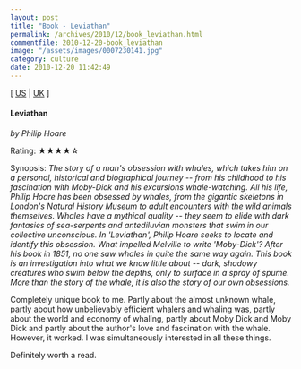 ```yaml
---
layout: post
title: "Book - Leviathan"
permalink: /archives/2010/12/book_leviathan.html
commentfile: 2010-12-20-book_leviathan
image: "/assets/images/0007230141.jpg"
category: culture
date: 2010-12-20 11:42:49
---
```


\[ [US](http://www.amazon.com/o/asin/0007230141) | [UK](http://www.amazon.co.uk/o/asin/0007230141) \]

#### Leviathan

<em>by Philip Hoare</em>

Rating: ★★★★☆

<div class="book_synopsis" markdown="1">
Synopsis: <em>The story of a man's obsession with whales, which takes him on a personal, historical and biographical journey -- from his childhood to his fascination with Moby-Dick and his excursions whale-watching. All his life, Philip Hoare has been obsessed by whales, from the gigantic skeletons in London's Natural History Museum to adult encounters with the wild animals themselves. Whales have a mythical quality -- they seem to elide with dark fantasies of sea-serpents and antediluvian monsters that swim in our collective unconscious. In 'Leviathan', Philip Hoare seeks to locate and identify this obsession. What impelled Melville to write 'Moby-Dick'? After his book in 1851, no one saw whales in quite the same way again. This book is an investigation into what we know little about -- dark, shadowy creatures who swim below the depths, only to surface in a spray of spume. More than the story of the whale, it is also the story of our own obsessions.</em>
</div>

Completely unique book to me. Partly about the almost unknown whale, partly about how unbelievably efficient whalers and whaling was, partly about the world and economy of whaling, partly about Moby Dick and Moby Dick and partly about the author's love and fascination with the whale. However, it worked. I was simultaneously interested in all these things.

Definitely worth a read.
